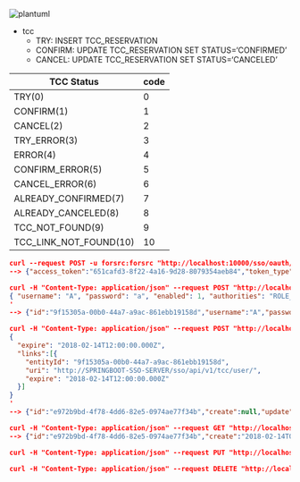 ![plantuml](http://www.plantuml.com/plantuml/png/fLH1JyCW6BtpAxwZ1hU6UbMprInUTbYmEtXaj1fc10EaneZ_NTOcwxf2H-AxKHxl-nxVemjZcRQLi8mX104uCeUTKk-b5fyG1PwT00U56aY16opGH9Mk593vBMos9MHSoLUXF-2AaXkQNpieDPE6SIkKF1ToK7XBGhx1HYjU6mDk5i63WqUbT2KaiqgFXNhmOhqzC_0_Qx6TLeW_qHNyg5-79YkvIFsqgQKAXPtXaPUWdU5-GCT7a00bzzck6rgsZ7NfcVc0MPpgDCdPQsBzu4jTzpenQglZei4OVOzHUvtdB-4Jx1TtuGZZuz6QcUzzRGTK7Eh7lof_vuTtHSbaZ0_4l2FcoSPYxw4BzijgtGRxyk4ZDNaqmTmZjAXbrVu3_m00)


* tcc
    * TRY:     INSERT TCC_RESERVATION
    * CONFIRM: UPDATE TCC_RESERVATION SET STATUS=‘CONFIRMED’
    * CANCEL:  UPDATE TCC_RESERVATION SET STATUS=‘CANCELED’


| TCC Status             | code |
|------------------------|------|
| TRY(0)                 | 0    |
| CONFIRM(1)             | 1    |
| CANCEL(2)              | 2    |
| TRY_ERROR(3)           | 3    |
| ERROR(4)               | 4    |
| CONFIRM_ERROR(5)       | 5    |
| CANCEL_ERROR(6)        | 6    |
| ALREADY_CONFIRMED(7)   | 7    |
| ALREADY_CANCELED(8)    | 8    |
| TCC_NOT_FOUND(9)       | 9    |
| TCC_LINK_NOT_FOUND(10) | 10   |

```json
curl --request POST -u forsrc:forsrc "http://localhost:10000/sso/oauth/token?grant_type=password&username=forsrc@gmail.com&password=forsrc"
--> {"access_token":"651cafd3-8f22-4a16-9d28-8079354aeb84","token_type":"bearer","refresh_token":"c60f4ea3-0ec5-49cc-a322-6c5ac8c86c38","expires_in":2273,"scope":"read write"}

curl -H "Content-Type: application/json" --request POST "http://localhost:10000/sso/api/v1/tcc/user/?access_token=651cafd3-8f22-4a16-9d28-8079354aeb84"  -d '
{ "username": "A", "password": "a", "enabled": 1, "authorities": "ROLE_A, ROLE_TEST", "expire": "2018-02-14T12:00:00.000Z" }
'
--> {"id":"9f15305a-00b0-44a7-a9ac-861ebb19158d","username":"A","password":"a","enabled":1,"authorities":"ROLE_A, ROLE_TEST","status":0,"create":null,"update":null,"expire":"2018-02-14T12:00:00.000Z"}

curl -H "Content-Type: application/json" --request POST "http://localhost:10020/tcc/api/v1/?access_token=651cafd3-8f22-4a16-9d28-8079354aeb84"  -d '
{
  "expire": "2018-02-14T12:00:00.000Z",
  "links":[{
    "entityId": "9f15305a-00b0-44a7-a9ac-861ebb19158d",
    "uri": "http://SPRINGBOOT-SSO-SERVER/sso/api/v1/tcc/user/",
    "expire": "2018-02-14T12:00:00.000Z"
  }]
}
'
--> {"id":"e972b9bd-4f78-4dd6-82e5-0974ae77f34b","create":null,"update":null,"expire":"2018-02-14T12:00:00.000Z","status":0,"links":[{"id":"a81f331a-df4e-4107-a409-d911c41ed523","tccId":"e972b9bd-4f78-4dd6-82e5-0974ae77f34b","entityId":"9f15305a-00b0-44a7-a9ac-861ebb19158d","uri":"http://localhost:10000/sso/api/v1/tcc/user/","create":null,"update":null,"expire":null,"status":null}]}

curl -H "Content-Type: application/json" --request GET "http://localhost:10020/tcc/api/v1/e972b9bd-4f78-4dd6-82e5-0974ae77f34b/?access_token=651cafd3-8f22-4a16-9d28-8079354aeb84"
--> {"id":"e972b9bd-4f78-4dd6-82e5-0974ae77f34b","create":"2018-02-14T02:48:51.264Z","update":"2018-02-14T02:48:51.264Z","expire":"2018-02-14T12:00:00.000Z","status":null,"links":[{"id":"a81f331a-df4e-4107-a409-d911c41ed523","tccId":"e972b9bd-4f78-4dd6-82e5-0974ae77f34b","entityId":"9f15305a-00b0-44a7-a9ac-861ebb19158d","uri":"http://localhost:10000/sso/api/v1/tcc/user/","create":"2018-02-14T02:48:51.264Z","update":"2018-02-14T02:48:51.264Z","expire":null,"status":null}]}

curl -H "Content-Type: application/json" --request PUT "http://localhost:10020/tcc/api/v1/confirm/e972b9bd-4f78-4dd6-82e5-0974ae77f34b/?access_token=651cafd3-8f22-4a16-9d28-8079354aeb84"

curl -H "Content-Type: application/json" --request DELETE "http://localhost:10020/tcc/api/v1/cancel/e972b9bd-4f78-4dd6-82e5-0974ae77f34b/?access_token=651cafd3-8f22-4a16-9d28-8079354aeb84"

```
